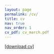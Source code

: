 ```yaml
---
layout: page
permalink: /cv/
title: cv
nav: true
nav_order: 1
cv_pdf: cv_march.pdf
---
```


[[download cv]](https://justinmelnick.github.io/assets/pdf/cv_march.pdf)
